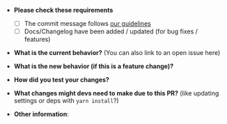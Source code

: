 - **Please check these requirements**

  - [ ] The commit message follows [our guidelines](https://www.conventionalcommits.org/)
  - [ ] Docs/Changelog have been added / updated (for bug fixes / features)

* **What is the current behavior?** (You can also link to an open issue here)

- **What is the new behavior (if this is a feature change)?**

* **How did you test your changes?**

- **What changes might devs need to make due to this PR?** (like updating settings or deps with `yarn install`?)

* **Other information**:
